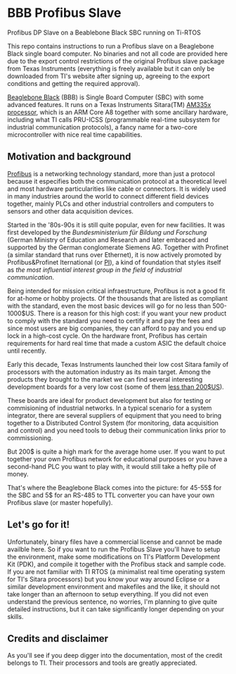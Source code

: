 # BBB Profibus Slave
Profibus DP Slave on a Beablebone Black SBC running on Ti-RTOS

This repo contains instructions to run a Profibus slave on a Beaglebone Black single board computer. No binaries and not all code are provided here due to the export control restrictions of the original Profibus slave package from Texas Instruments (everything is freely available but it can only be downloaded from TI's website after signing up, agreeing to the export conditions and getting the required approval).

[Beaglebone Black](https://beagleboard.org/black) (BBB) is Single Board Computer (SBC) with some advanced features. It runs on a Texas Instruments Sitara(TM) [AM335x processor](http://www.ti.com/processors/sitara-arm/am335x-cortex-a8/overview.html), which is an ARM Core A8 together with some ancillary hardware, including what TI calls PRU-ICSS (programmable real-time subsystem for industrial communication protocols), a fancy name for a two-core microcontroller with nice real time capabilities.

## Motivation and background

[Profibus](https://en.wikipedia.org/wiki/Profibus) is a networking technology standard, more than just a protocol because it especifies both the communication protocol at a theoretical level and most hardware particularities like cable or connectors. It is widely used in many industries around the world to connect different field devices together, mainly PLCs and other industrial controllers and computers to sensors and other data acquisition devices.

Started in the '80s-90s it is still quite popular, even for new facilities. It was first developed by the *Bundesministerium für Bildung und Forschung* (German Ministry of Education and Research and later embraced and supported by the German conglomerate Siemens AG. Together with Profinet (a similar standard that runs over Ethernet), it is now actively promoted by Profibus&Profinet Iternational (or [PI](https://www.profibus.com/)), a kind of foundation that styles itself as *the most influential interest group in the field of industrial communication*.

Being intended for mission critical infraestructure, Profibus is not a good fit for at-home or hobby projects. Of the thousands that are listed as compliant with the standard, even the most basic devices will go for no less than 500-1000$US. There is a reason for this high cost: if you want your new product to comply with the standard you need to certify it and pay the fees and since most users are big companies, they can afford to pay and you end up lock in a high-cost cycle. On the hardware front, Profibus has certain requirements for hard real time that made a custom ASIC the default choice until recently.

Early this decade, Texas Instruments launched their low cost Sitara family of processors with the automation industry as its main target. Among the products they brought to the market we can find several interesting development boards for a very low cost (some of them [less than 200$US](http://www.ti.com/tool/tmdsice3359)).

These boards are ideal for product development but also for testing or commisioning of industrial networks. In a typical scenario for a system integrator, there are several suppliers of equipment that you need to bring together to a Distributed Control System (for monitoring, data acquisition and control) and you need tools to debug their communication links prior to commissioning.

But 200$ is quite a high mark for the average home user. If you want to put together your own Profibus network for educational purposes or you have a second-hand PLC you want to play with, it would still take a hefty pile of money.

That's where the Beaglebone Black comes into the picture: for 45-55$ for the SBC and 5$ for an RS-485 to TTL converter you can have your own Profibus slave (or master hopefully).

## Let's go for it!

Unfortunately, binary files have a commercial license and cannot be made availble here. So if you want to run the Profibus Slave you'll have to setup the environment, make some modifications on TI's Platform Development Kit (PDK), and compile it together with the Profibus stack and sample code. If you are not familiar with TI RTOS (a minimalist real time operating system for TI's Sitara processors) but you know your way around Eclipse or a similar development environment and makefiles and the like, it should not take longer than an afternoon to setup everything. If you did not even understand the previous sentence, no worries, I'm planning to give quite detailed instructions, but it can take significantly longer depending on your skills.

## Credits and disclaimer

As you'll see if you deep digger into the documentation, most of the credit belongs to TI. Their processors and tools are greatly appreciated.
